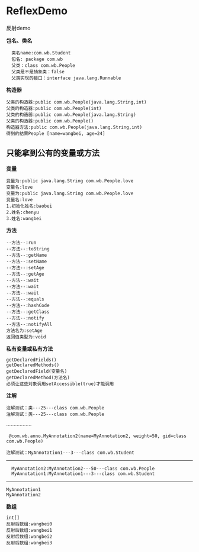 # ReflexDemo
反射demo

**包名、类名**

  
      类名name:com.wb.Student
      包名: package com.wb
      父类：class com.wb.People
      父类是不是抽象类：false
      父类实现的接口：interface java.lang.Runnable


**构造器**

    父类的构造器:public com.wb.People(java.lang.String,int)
    父类的构造器:public com.wb.People(int)
    父类的构造器:public com.wb.People(java.lang.String)
    父类的构造器:public com.wb.People()
    构造器方法:public com.wb.People(java.lang.String,int)
    得到的结果People [name=wangbei, age=24]


## **只能拿到公有的变量或方法**

**变量**

    变量为:public java.lang.String com.wb.People.love
    变量名:love
    变量为:public java.lang.String com.wb.People.love
    变量名:love
    1.初始化姓名:baobei
    2.姓名:chenyu
    3.姓名:wangbei


**方法**

    --方法--:run
    --方法--:toString
    --方法--:getName
    --方法--:setName
    --方法--:setAge
    --方法--:getAge
    --方法--:wait
    --方法--:wait
    --方法--:wait
    --方法--:equals
    --方法--:hashCode
    --方法--:getClass
    --方法--:notify
    --方法--:notifyAll
    方法名为:setAge
    返回值类型为:void


**私有变量或私有方法**

    getDeclaredFields()
    getDeclaredMethods()
    getDeclaredField(变量名)
    getDeclaredMethod(方法名)
    必须让这些对象调用setAccessible(true)才能调用


**注解**

    注解测试：类---25---class com.wb.People
    注解测试：类---25---class com.wb.People

·················

     @com.wb.anno.MyAnnotation2(name=MyAnnotation2, weight=50, gid=class com.wb.People)

    注解测试：MyAnnotation1---3---class com.wb.Student

---

      MyAnnotation2:MyAnnotation2---50---class com.wb.People
      MyAnnotation1:MyAnnotation1---3---class com.wb.Student

---

    MyAnnotation1
    MyAnnotation2

**数组**

    int[]
    反射后数组:wangbei0
    反射后数组:wangbei1
    反射后数组:wangbei2
    反射后数组:wangbei3

